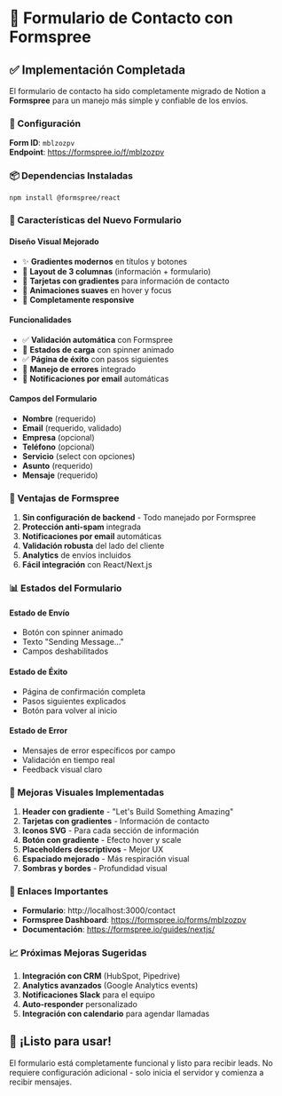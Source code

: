 # 📧 Formulario de Contacto con Formspree

## ✅ Implementación Completada

El formulario de contacto ha sido completamente migrado de Notion a **Formspree** para un manejo más simple y confiable de los envíos.

### 🔧 Configuración

**Form ID**: `mblzozpv`  
**Endpoint**: https://formspree.io/f/mblzozpv

### 📦 Dependencias Instaladas

```bash
npm install @formspree/react
```

### 🎨 Características del Nuevo Formulario

#### **Diseño Visual Mejorado**
- ✨ **Gradientes modernos** en títulos y botones
- 🎯 **Layout de 3 columnas** (información + formulario)
- 🌈 **Tarjetas con gradientes** para información de contacto
- 💫 **Animaciones suaves** en hover y focus
- 📱 **Completamente responsive**

#### **Funcionalidades**
- ✅ **Validación automática** con Formspree
- 🔄 **Estados de carga** con spinner animado
- ✅ **Página de éxito** con pasos siguientes
- 🚫 **Manejo de errores** integrado
- 📧 **Notificaciones por email** automáticas

#### **Campos del Formulario**
- **Nombre** (requerido)
- **Email** (requerido, validado)
- **Empresa** (opcional)
- **Teléfono** (opcional)
- **Servicio** (select con opciones)
- **Asunto** (requerido)
- **Mensaje** (requerido)

### 🚀 Ventajas de Formspree

1. **Sin configuración de backend** - Todo manejado por Formspree
2. **Protección anti-spam** integrada
3. **Notificaciones por email** automáticas
4. **Validación robusta** del lado del cliente
5. **Analytics** de envíos incluidos
6. **Fácil integración** con React/Next.js

### 📊 Estados del Formulario

#### **Estado de Envío**
- Botón con spinner animado
- Texto "Sending Message..."
- Campos deshabilitados

#### **Estado de Éxito**
- Página de confirmación completa
- Pasos siguientes explicados
- Botón para volver al inicio

#### **Estado de Error**
- Mensajes de error específicos por campo
- Validación en tiempo real
- Feedback visual claro

### 🎯 Mejoras Visuales Implementadas

1. **Header con gradiente** - "Let's Build Something Amazing"
2. **Tarjetas con gradientes** - Información de contacto
3. **Iconos SVG** - Para cada sección de información
4. **Botón con gradiente** - Efecto hover y scale
5. **Placeholders descriptivos** - Mejor UX
6. **Espaciado mejorado** - Más respiración visual
7. **Sombras y bordes** - Profundidad visual

### 🔗 Enlaces Importantes

- **Formulario**: http://localhost:3000/contact
- **Formspree Dashboard**: https://formspree.io/forms/mblzozpv
- **Documentación**: https://formspree.io/guides/nextjs/

### 📈 Próximas Mejoras Sugeridas

1. **Integración con CRM** (HubSpot, Pipedrive)
2. **Analytics avanzados** (Google Analytics events)
3. **Notificaciones Slack** para el equipo
4. **Auto-responder** personalizado
5. **Integración con calendario** para agendar llamadas

## 🎉 ¡Listo para usar!

El formulario está completamente funcional y listo para recibir leads. No requiere configuración adicional - solo inicia el servidor y comienza a recibir mensajes.
